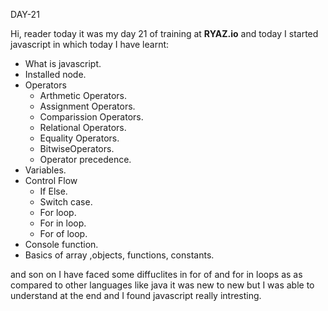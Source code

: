 DAY-21

Hi, reader  today it was my day 21 of training at **RYAZ.io** and today I started javascript in which today I have learnt:

* What is javascript.
* Installed node.
* Operators
    * Arthmetic Operators.
    * Assignment Operators.
    * Comparission Operators.
    * Relational Operators.
    * Equality Operators.
    * BitwiseOperators.
    * Operator precedence.
* Variables.
* Control Flow
    * If Else.
    * Switch case.
    * For loop.
    * For in loop.
    * For of loop.
* Console function.
* Basics of array ,objects, functions, constants.

 and son on I have faced some diffuclites in for of and for in loops as as compared to other languages like java it was new to new but I was able to understand at the end and I found javascript really intresting.